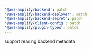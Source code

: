 ```yaml
---
'@aws-amplify/backend': patch
'@aws-amplify/backend-deployer': patch
'@aws-amplify/backend-secret': patch
'@aws-amplify/client-config': patch
'@aws-amplify/plugin-types': patch
---
```


support reading backend metadata
